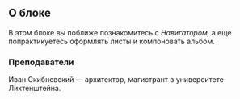 ## О блоке

В этом блоке вы поближе познакомитесь с *Навигатором,* а еще попрактикуетесь оформлять листы и компоновать альбом. 

### Преподаватели

Иван Скибневский — архитектор, магистрант в университете Лихтенштейна.